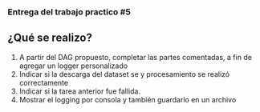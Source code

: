 ### Entrega del trabajo practico #5
## ¿Qué se realizo?
1. A partir del DAG propuesto, completar las partes comentadas, a fin de agregar un logger personalizado
2. Indicar si la descarga del dataset se y procesamiento se realizó correctamente
3. Indicar si la tarea anterior fue fallida.
4. Mostrar el logging por consola y también guardarlo en un archivo
